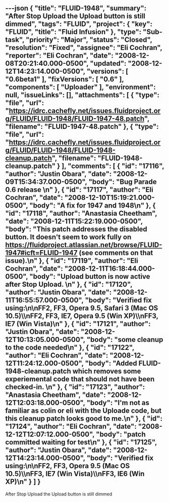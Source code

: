 ---json
{
  "title": "FLUID-1948",
  "summary": "After Stop Upload the Upload button is still dimmed",
  "tags": "FLUID",
  "project": {
    "key": "FLUID",
    "title": "Fluid Infusion"
  },
  "type": "Sub-task",
  "priority": "Major",
  "status": "Closed",
  "resolution": "Fixed",
  "assignee": "Eli Cochran",
  "reporter": "Eli Cochran",
  "date": "2008-12-08T20:21:40.000-0500",
  "updated": "2008-12-12T14:23:14.000-0500",
  "versions": [
    "0.6beta1"
  ],
  "fixVersions": [
    "0.6"
  ],
  "components": [
    "Uploader"
  ],
  "environment": null,
  "issueLinks": [],
  "attachments": [
    {
      "type": "file",
      "url": "https://idrc.cachefly.net/issues.fluidproject.org/FLUID/FLUID-1948/FLUID-1947-48.patch",
      "filename": "FLUID-1947-48.patch"
    },
    {
      "type": "file",
      "url": "https://idrc.cachefly.net/issues.fluidproject.org/FLUID/FLUID-1948/FLUID-1948-cleanup.patch",
      "filename": "FLUID-1948-cleanup.patch"
    }
  ],
  "comments": [
    {
      "id": "17116",
      "author": "Justin Obara",
      "date": "2008-12-09T15:34:37.000-0500",
      "body": "Bug Parade 0.6 release&#x20;\n"
    },
    {
      "id": "17117",
      "author": "Eli Cochran",
      "date": "2008-12-10T15:19:21.000-0500",
      "body": "A fix for 1947 and 1948\n"
    },
    {
      "id": "17118",
      "author": "Anastasia Cheetham",
      "date": "2008-12-11T15:22:19.000-0500",
      "body": "This patch addresses the disabled button. It doesn't seem to work fully on <https://fluidproject.atlassian.net/browse/FLUID-1947#icft=FLUID-1947> (see comments on that issue).\n"
    },
    {
      "id": "17119",
      "author": "Eli Cochran",
      "date": "2008-12-11T16:18:44.000-0500",
      "body": "Upload button is now active after Stop Upload.&#x20;\n"
    },
    {
      "id": "17120",
      "author": "Justin Obara",
      "date": "2008-12-11T16:55:57.000-0500",
      "body": "Verified fix using:\n\nFF2, FF3, Opera 9.5, Safari 3 (Mac OS 10.5)\\\nFF2, FF3, IE7, Opera 9.5 (Win XP)\\\nFF3, IE7 (Win Vista)\n"
    },
    {
      "id": "17121",
      "author": "Justin Obara",
      "date": "2008-12-12T10:13:05.000-0500",
      "body": "some cleanup to the code needed\n"
    },
    {
      "id": "17122",
      "author": "Eli Cochran",
      "date": "2008-12-12T11:24:12.000-0500",
      "body": "Added FLUID-1948-cleanup.patch which removes some experiemental code that should not have been checked-in.&#x20;\n"
    },
    {
      "id": "17123",
      "author": "Anastasia Cheetham",
      "date": "2008-12-12T12:03:18.000-0500",
      "body": "I'm not as familiar as colin or eli with the Uploade code, but this cleanup patch looks good to me.\n"
    },
    {
      "id": "17124",
      "author": "Eli Cochran",
      "date": "2008-12-12T12:07:12.000-0500",
      "body": "patch committed waiting for test\n"
    },
    {
      "id": "17125",
      "author": "Justin Obara",
      "date": "2008-12-12T14:23:14.000-0500",
      "body": "Verified fix using:\n\nFF2, FF3, Opera 9.5 (Mac OS 10.5)\\\nFF3, IE7 (Win Vista)\\\nFF3, IE6 (Win XP)\n"
    }
  ]
}
---
After Stop Upload the Upload button is still dimmed

        